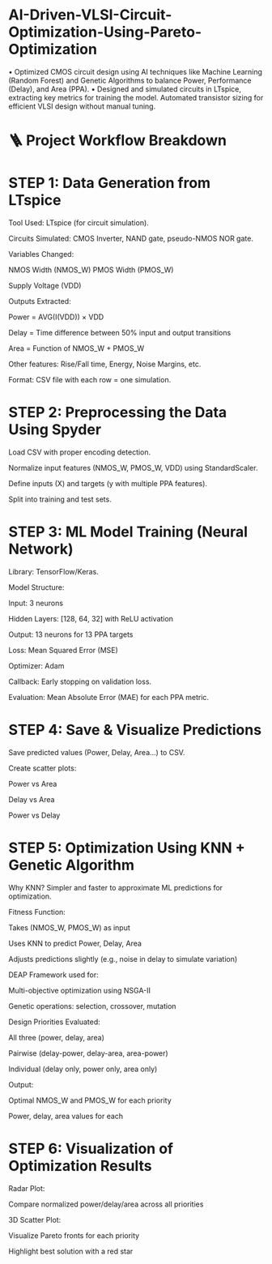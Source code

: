 # AI-Driven-VLSI-Circuit-Optimization-Using-Pareto-Optimization
• Optimized CMOS circuit design using AI techniques like Machine Learning (Random Forest) and Genetic Algorithms to balance Power, Performance (Delay), and Area (PPA). • Designed and simulated circuits in LTspice, extracting key metrics for training the model. Automated transistor sizing for efficient VLSI design without manual tuning.

# 🪜 Project Workflow Breakdown
# STEP 1: Data Generation from LTspice
Tool Used: LTspice (for circuit simulation).

Circuits Simulated: CMOS Inverter, NAND gate, pseudo-NMOS NOR gate.

Variables Changed:

NMOS Width (NMOS_W)
PMOS Width (PMOS_W)

Supply Voltage (VDD)

Outputs Extracted:

Power = AVG(I(VDD)) × VDD

Delay = Time difference between 50% input and output transitions

Area = Function of NMOS_W + PMOS_W

Other features: Rise/Fall time, Energy, Noise Margins, etc.

Format: CSV file with each row = one simulation.

# STEP 2: Preprocessing the Data Using Spyder
Load CSV with proper encoding detection.

Normalize input features (NMOS_W, PMOS_W, VDD) using StandardScaler.

Define inputs (X) and targets (y with multiple PPA features).

Split into training and test sets.

# STEP 3: ML Model Training (Neural Network)
Library: TensorFlow/Keras.

Model Structure:

Input: 3 neurons

Hidden Layers: [128, 64, 32] with ReLU activation

Output: 13 neurons for 13 PPA targets

Loss: Mean Squared Error (MSE)

Optimizer: Adam

Callback: Early stopping on validation loss.

Evaluation: Mean Absolute Error (MAE) for each PPA metric.

# STEP 4: Save & Visualize Predictions
Save predicted values (Power, Delay, Area...) to CSV.

Create scatter plots:

Power vs Area

Delay vs Area

Power vs Delay

# STEP 5: Optimization Using KNN + Genetic Algorithm
Why KNN? Simpler and faster to approximate ML predictions for optimization.

Fitness Function:

Takes (NMOS_W, PMOS_W) as input

Uses KNN to predict Power, Delay, Area

Adjusts predictions slightly (e.g., noise in delay to simulate variation)

DEAP Framework used for:

Multi-objective optimization using NSGA-II

Genetic operations: selection, crossover, mutation

Design Priorities Evaluated:

All three (power, delay, area)

Pairwise (delay-power, delay-area, area-power)

Individual (delay only, power only, area only)

Output:

Optimal NMOS_W and PMOS_W for each priority

Power, delay, area values for each

# STEP 6: Visualization of Optimization Results
Radar Plot:

Compare normalized power/delay/area across all priorities

3D Scatter Plot:

Visualize Pareto fronts for each priority

Highlight best solution with a red star
